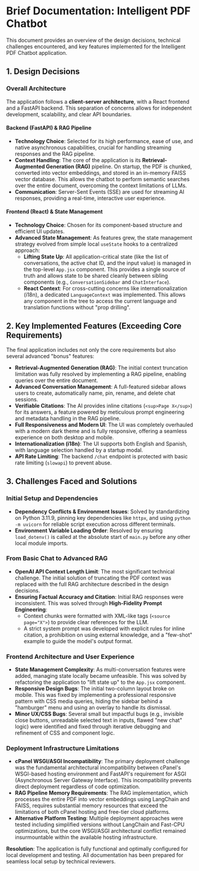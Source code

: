 # Brief Documentation: Intelligent PDF Chatbot

This document provides an overview of the design decisions, technical challenges encountered, and key features implemented for the Intelligent PDF Chatbot application.

## 1. Design Decisions

### Overall Architecture

The application follows a **client-server architecture**, with a React frontend and a FastAPI backend. This separation of concerns allows for independent development, scalability, and clear API boundaries.

#### Backend (FastAPI) & RAG Pipeline
- **Technology Choice**: Selected for its high performance, ease of use, and native asynchronous capabilities, crucial for handling streaming responses and the RAG pipeline.
- **Context Handling**: The core of the application is its **Retrieval-Augmented Generation (RAG)** pipeline. On startup, the PDF is chunked, converted into vector embeddings, and stored in an in-memory FAISS vector database. This allows the chatbot to perform semantic searches over the entire document, overcoming the context limitations of LLMs.
- **Communication**: Server-Sent Events (SSE) are used for streaming AI responses, providing a real-time, interactive user experience.

#### Frontend (React) & State Management
- **Technology Choice**: Chosen for its component-based structure and efficient UI updates.
- **Advanced State Management**: As features grew, the state management strategy evolved from simple local `useState` hooks to a centralized approach:
    - **Lifting State Up**: All application-critical state (like the list of conversations, the active chat ID, and the input value) is managed in the top-level `App.jsx` component. This provides a single source of truth and allows state to be shared cleanly between sibling components (e.g., `ConversationSidebar` and `ChatInterface`).
    - **React Context**: For cross-cutting concerns like internationalization (i18n), a dedicated `LanguageContext` was implemented. This allows any component in the tree to access the current language and translation functions without "prop drilling".

## 2. Key Implemented Features (Exceeding Core Requirements)

The final application includes not only the core requirements but also several advanced "bonus" features:

-   **Retrieval-Augmented Generation (RAG)**: The initial context truncation limitation was fully resolved by implementing a RAG pipeline, enabling queries over the entire document.
-   **Advanced Conversation Management**: A full-featured sidebar allows users to create, automatically name, pin, rename, and delete chat sessions.
-   **Verifiable Citations**: The AI provides inline citations (`<sup>Page X</sup>`) for its answers, a feature powered by meticulous prompt engineering and metadata handling in the RAG pipeline.
-   **Full Responsiveness and Modern UI**: The UI was completely overhauled with a modern dark theme and is fully responsive, offering a seamless experience on both desktop and mobile.
-   **Internationalization (i18n)**: The UI supports both English and Spanish, with language selection handled by a startup modal.
-   **API Rate Limiting**: The backend `/chat` endpoint is protected with basic rate limiting (`slowapi`) to prevent abuse.

## 3. Challenges Faced and Solutions

### Initial Setup and Dependencies
- **Dependency Conflicts & Environment Issues**: Solved by standardizing on Python 3.11.9, pinning key dependencies like `httpx`, and using `python -m uvicorn` for reliable script execution across different terminals.
- **Environment Variable Loading Order**: Resolved by ensuring `load_dotenv()` is called at the absolute start of `main.py` before any other local module imports.

### From Basic Chat to Advanced RAG
- **OpenAI API Context Length Limit**: The most significant technical challenge. The initial solution of truncating the PDF context was replaced with the full RAG architecture described in the design decisions.
- **Ensuring Factual Accuracy and Citation**: Initial RAG responses were inconsistent. This was solved through **High-Fidelity Prompt Engineering**:
    - Context chunks were formatted with XML-like tags (`<source page="X">`) to provide clear references for the LLM.
    - A strict system prompt was developed with explicit rules for inline citation, a prohibition on using external knowledge, and a "few-shot" example to guide the model's output format.

### Frontend Architecture and User Experience
- **State Management Complexity**: As multi-conversation features were added, managing state locally became unfeasible. This was solved by refactoring the application to "lift state up" to the `App.jsx` component.
- **Responsive Design Bugs**: The initial two-column layout broke on mobile. This was fixed by implementing a professional responsive pattern with CSS media queries, hiding the sidebar behind a "hamburger" menu and using an overlay to handle its dismissal.
- **Minor UX/CSS Bugs**: Several small but impactful bugs (e.g., invisible close buttons, unreadable selected text in inputs, flawed "new chat" logic) were identified and fixed through iterative debugging and refinement of CSS and component logic.

### Deployment Infrastructure Limitations
- **cPanel WSGI/ASGI Incompatibility**: The primary deployment challenge was the fundamental architectural incompatibility between cPanel's WSGI-based hosting environment and FastAPI's requirement for ASGI (Asynchronous Server Gateway Interface). This incompatibility prevents direct deployment regardless of code optimization.
- **RAG Pipeline Memory Requirements**: The RAG implementation, which processes the entire PDF into vector embeddings using LangChain and FAISS, requires substantial memory resources that exceed the limitations of both cPanel hosting and free-tier cloud platforms.
- **Alternative Platform Testing**: Multiple deployment approaches were tested including simplified versions without LangChain and Fast-CPU optimizations, but the core WSGI/ASGI architectural conflict remained insurmountable within the available hosting infrastructure.

**Resolution**: The application is fully functional and optimally configured for local development and testing. All documentation has been prepared for seamless local setup by technical reviewers.
